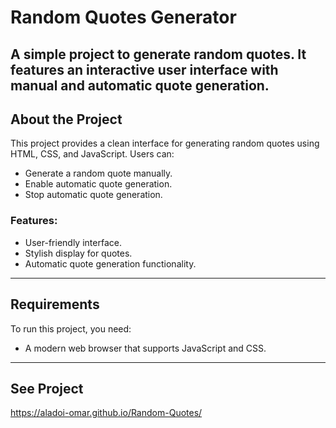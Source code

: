 # Random Quotes Generator

A simple project to generate random quotes. It features an interactive user interface with manual and automatic quote generation.
--

## About the Project

This project provides a clean interface for generating random quotes using HTML, CSS, and JavaScript.
Users can:
- Generate a random quote manually.
- Enable automatic quote generation.
- Stop automatic quote generation.

### Features:
- User-friendly interface.
- Stylish display for quotes.
- Automatic quote generation functionality.

---

## Requirements

To run this project, you need:
- A modern web browser that supports JavaScript and CSS.

---
## See Project 
https://aladoi-omar.github.io/Random-Quotes/


